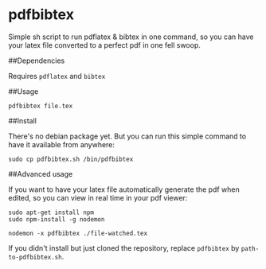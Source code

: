 # pdfbibtex
Simple sh script to run pdflatex &amp; bibtex in one command, so you can have 
your latex file converted to a perfect pdf in one fell swoop.

##Dependencies

Requires `pdflatex` and `bibtex`

##Usage

```
pdfbibtex file.tex
```

##Install

There's no debian package yet. But you can run this simple command to have it available from anywhere:

```
sudo cp pdfbibtex.sh /bin/pdfbibtex
```

##Advanced usage

If you want to have your latex file automatically generate the pdf when edited, so you 
can view in real time in your pdf viewer:

```
sudo apt-get install npm
sudo npm-install -g nodemon

nodemon -x pdfbibtex ./file-watched.tex
```

If you didn't install but just cloned the repository, replace `pdfbibtex` by `path-to-pdfbibtex.sh`.
